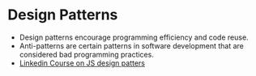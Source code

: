 # Design Patterns

- Design patterns encourage programming efficiency and code reuse.
- Anti-patterns are certain patterns in software development that are considered bad programming practices.
- [Linkedin Course on JS design patters](https://www.linkedin.com/learning/node-js-design-patterns/welcome)
